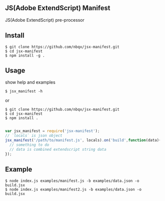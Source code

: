 ## JS(Adobe ExtendScript) Manifest

JS(Adobe ExtendScript) pre-processor

## Install

    $ git clone https://github.com/nbqx/jsx-manifest.git
    $ cd jsx-manifest
    $ npm install -g .

## Usage

show help and examples

    $ jsx_manifest -h 

or

    $ git clone https://github.com/nbqx/jsx-manifest.git
    $ cd jsx-manifest
    $ npm install .

``` js

var jsx_manifest = require('jsx-manifest');
// `locals` is json object
jsx_manifest('/path/to/manifest.js', locals).on('build',function(data){
  // something to do
  // data is combined extendscript string data
});

```

## Example

    $ node index.js examples/manifest.js -b examples/data.json -o build.jsx
    $ node index.js examples/manifest2.js -b examples/data.json -o build.jsx

